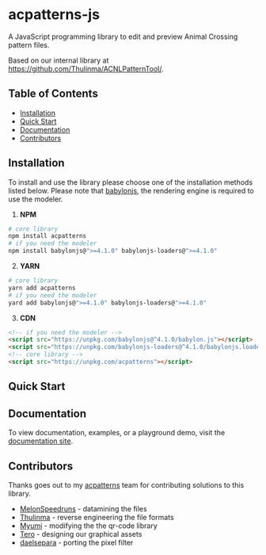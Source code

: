 # acpatterns-js

A JavaScript programming library to edit and preview Animal Crossing pattern files.

Based on our internal library at https://github.com/Thulinma/ACNLPatternTool/.


## Table of Contents

- [Installation](#installation)
- [Quick Start](#quick-start)
- [Documentation](#documentation)
- [Contributors](#contributors)

## Installation

To install and use the library please choose one of the installation methods
listed below. Please note that [babylonjs](https://www.babylonjs.com/), the
rendering engine is required to use the modeler.

1. **NPM**

``` bash
# core library
npm install acpatterns
# if you need the modeler
npm install babylonjs@">=4.1.0" babylonjs-loaders@">=4.1.0"
```

2. **YARN**

``` bash
# core library
yarn add acpatterns
# if you need the modeler
yard add babylonjs@">=4.1.0" babylonjs-loaders@">=4.1.0"
```

3. **CDN**

``` html
<!-- if you need the modeler -->
<script src="https://unpkg.com/babylonjs@^4.1.0/babylon.js"></script>
<script src="https://unpkg.com/babylonjs-loaders@^4.1.0/babylonjs.loaders.min.js"></script>
<!-- core library -->
<script src="https://unpkg.com/acpatterns"></script>
```


## Quick Start

## Documentation

To view documentation, examples, or a playground demo, visit the [documentation site](https://damsenviet.github.io/acpatterns-js/).


## Contributors

Thanks goes out to my [acpatterns](https://acpatterns.com/) team for contributing solutions to this library.

- [MelonSpeedruns](https://twitter.com/MelonSpeedruns) - datamining the files
- [Thulinma](https://github.com/Thulinma) - reverse engineering the file formats
- [Myumi](https://github.com/myumi) - modifying the the qr-code library
- [Tero](https://tero.space/) - designing our graphical assets
- [daelsepara](https://github.com/daelsepara) - porting the pixel filter

